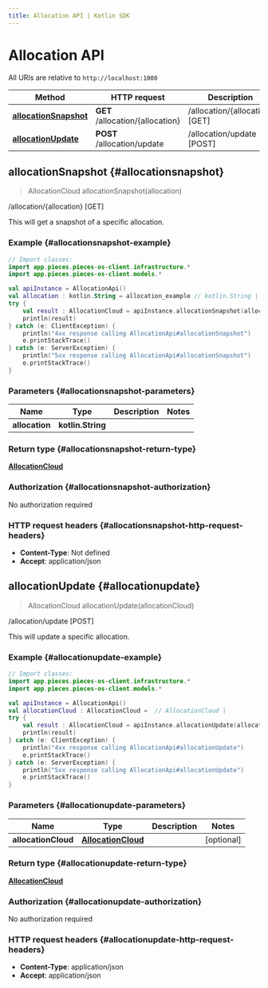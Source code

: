 ```yaml
---
title: Allocation API | Kotlin SDK
---
```


# Allocation API

All URIs are relative to `http://localhost:1000`

Method | HTTP request | Description
------------- | ------------- | -------------
[**allocationSnapshot**](#allocationsnapshot) | **GET** /allocation/\{allocation\} | /allocation/\{allocation\} [GET]
[**allocationUpdate**](#allocationupdate) | **POST** /allocation/update | /allocation/update [POST]


## **allocationSnapshot** {#allocationsnapshot}
> AllocationCloud allocationSnapshot(allocation)

/allocation/\{allocation\} [GET]

This will get a snapshot of a specific allocation.

### Example {#allocationsnapshot-example}
```kotlin
// Import classes:
import app.pieces.pieces-os-client.infrastructure.*
import app.pieces.pieces-os-client.models.*

val apiInstance = AllocationApi()
val allocation : kotlin.String = allocation_example // kotlin.String | 
try {
    val result : AllocationCloud = apiInstance.allocationSnapshot(allocation)
    println(result)
} catch (e: ClientException) {
    println("4xx response calling AllocationApi#allocationSnapshot")
    e.printStackTrace()
} catch (e: ServerException) {
    println("5xx response calling AllocationApi#allocationSnapshot")
    e.printStackTrace()
}
```

### Parameters {#allocationsnapshot-parameters}

Name | Type | Description  | Notes
------------- | ------------- | ------------- | -------------
 **allocation** | **kotlin.String**|  |

### Return type {#allocationsnapshot-return-type}

[**AllocationCloud**](../models/AllocationCloud)

### Authorization {#allocationsnapshot-authorization}

No authorization required

### HTTP request headers {#allocationsnapshot-http-request-headers}

 - **Content-Type**: Not defined
 - **Accept**: application/json

## **allocationUpdate** {#allocationupdate}
> AllocationCloud allocationUpdate(allocationCloud)

/allocation/update [POST]

This will update a specific allocation.

### Example {#allocationupdate-example}
```kotlin
// Import classes:
import app.pieces.pieces-os-client.infrastructure.*
import app.pieces.pieces-os-client.models.*

val apiInstance = AllocationApi()
val allocationCloud : AllocationCloud =  // AllocationCloud | 
try {
    val result : AllocationCloud = apiInstance.allocationUpdate(allocationCloud)
    println(result)
} catch (e: ClientException) {
    println("4xx response calling AllocationApi#allocationUpdate")
    e.printStackTrace()
} catch (e: ServerException) {
    println("5xx response calling AllocationApi#allocationUpdate")
    e.printStackTrace()
}
```

### Parameters {#allocationupdate-parameters}

Name | Type | Description  | Notes
------------- | ------------- | ------------- | -------------
 **allocationCloud** | [**AllocationCloud**](../models/AllocationCloud)|  | [optional]

### Return type {#allocationupdate-return-type}

[**AllocationCloud**](../models/AllocationCloud)

### Authorization {#allocationupdate-authorization}

No authorization required

### HTTP request headers {#allocationupdate-http-request-headers}

 - **Content-Type**: application/json
 - **Accept**: application/json

